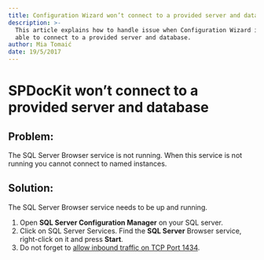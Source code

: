 ```yaml
---
title: Configuration Wizard won’t connect to a provided server and database.
description: >-
  This article explains how to handle issue when Configuration Wizard is not
  able to connect to a provided server and database.
author: Mia Tomaić
date: 19/5/2017
---
```


# SPDocKit won’t connect to a provided server and database

## Problem:

The SQL Server Browser service is not running. When this service is not running you cannot connect to named instances.

## Solution:

The SQL Server Browser service needs to be up and running.

1. Open **SQL Server Configuration Manager** on your SQL server.
2. Click on SQL Server Services. Find the **SQL Server** Browser service, right-click on it and press **Start**.
3. Do not forget to [allow inbound traffic on TCP Port 1434](inbound-traffic.md).

